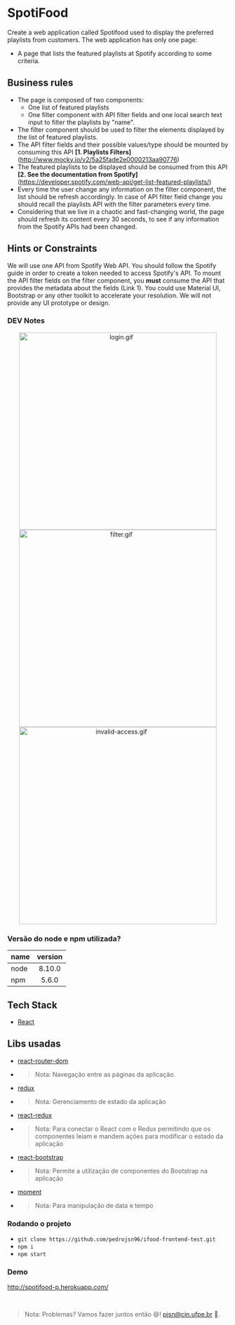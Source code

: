 # SpotiFood

Create a web application called Spotifood used to display the preferred playlists from customers. The web application has only one page:

- A page that lists the featured playlists at Spotify according to some criteria.

## Business rules

- The page is composed of two components:
  - One list of featured playlists
  - One filter component with API filter fields and one local search text input to filter the playlists by "name".
- The filter component should be used to filter the elements displayed by the list of featured playlists.
- The API filter fields and their possible values/type should be mounted by consuming this API **[1. Playlists Filters]** (http://www.mocky.io/v2/5a25fade2e0000213aa90776)
- The featured playlists to be displayed should be consumed from this API **[2. See the documentation from Spotify]** (https://developer.spotify.com/web-api/get-list-featured-playlists/)
- Every time the user change any information on the filter component, the list should be refresh accordingly. In case of API filter field change you should recall the playlists API with the filter parameters every time.
- Considering that we live in a chaotic and fast-changing world, the page should refresh its content every 30 seconds, to see if any information from the Spotify APIs had been changed.

## Hints or Constraints

We will use one API from Spotify Web API. You should follow the Spotify guide in order to create a token needed to access Spotify's API.
To mount the API filter fields on the filter component, you **must** consume the API that provides the metadata about the fields (Link 1).
You could use Material UI, Bootstrap or any other toolkit to accelerate your resolution. We will not provide any UI prototype or design.

### DEV Notes

<!-- show case/gif section -->
<p align="center">
    <img alt="login.gif" height="450" src="https://media.giphy.com/media/1ZkJudCIp2CFQSQkGa/giphy.gif" />
    <img alt="filter.gif" height="450" src="https://media.giphy.com/media/RJhdOA2Ua8nMqJrOuw/giphy.gif" />
    <img alt="invalid-access.gif" height="450" src="https://media.giphy.com/media/5txxSZL2FSgw8H12xQ/giphy.gif" />
</p>
<!-- show case/gif section END -->

### Versão do node e npm utilizada?

| name | version |
| :--- | :-----: |
| node | 8.10.0  |
| npm  |  5.6.0  |

## Tech Stack

- [React](https://reactjs.org/)

## Libs usadas

- [react-router-dom](https://reacttraining.com/react-router/)
- > Nota: Navegação entre as páginas da aplicação.
- [redux](https://redux.js.org/)
- > Nota: Gerenciamento de estado da aplicação
- [react-redux](https://react-redux.js.org/)
- > Nota: Para conectar o React com o Redux permitindo que os componentes leiam e mandem ações para modificar o estado da aplicação
- [react-bootstrap](https://react-bootstrap.github.io/)
- > Nota: Permite a utilização de componentes do Bootstrap na aplicação
- [moment](https://momentjs.com/)
- > Nota: Para manipulação de data e tempo

### Rodando o projeto

- `git clone https://github.com/pedrojsn96/ifood-frontend-test.git`
- `npm i`
- `npm start`
  <br/>

### Demo

http://spotifood-p.herokuapp.com/

<br/>

> Nota: Problemas? Vamos fazer juntos então 😄! pjsn@cin.ufpe.br 📧.

<br/>

<!-- about me -->
